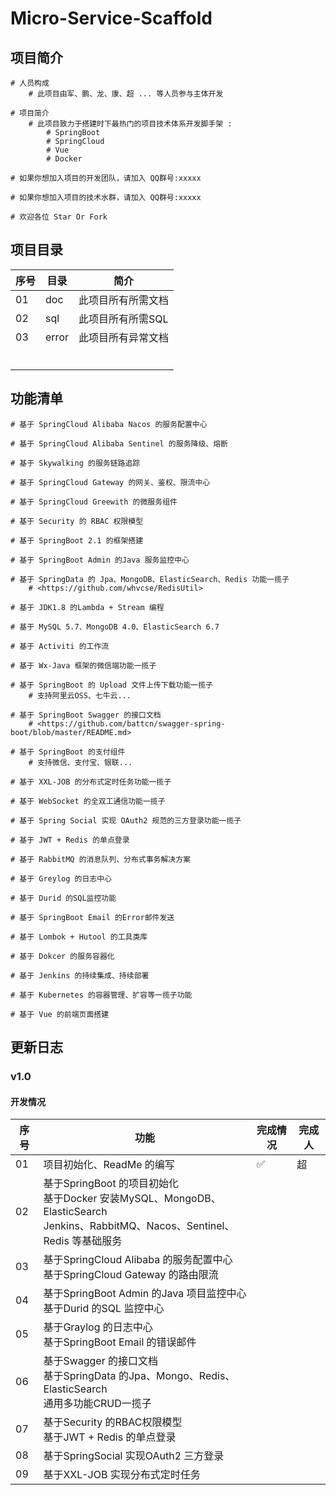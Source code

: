 # Micro-Service-Scaffold

## 项目简介

```shell
# 人员构成
	# 此项目由军、鹏、龙、康、超 ... 等人员参与主体开发
	
# 项目简介
	# 此项目致力于搭建时下最热门的项目技术体系开发脚手架 :
		# SpringBoot 
		# SpringCloud 
		# Vue 
		# Docker
	
# 如果你想加入项目的开发团队，请加入 QQ群号:xxxxx

# 如果你想加入项目的技术水群，请加入 QQ群号:xxxxx

# 欢迎各位 Star Or Fork
```

## 项目目录

| 序号 | 目录  | 简介               |
| ---- | ----- | ------------------ |
| 01   | doc   | 此项目所有所需文档 |
| 02   | sql   | 此项目所有所需SQL  |
| 03   | error | 此项目所有异常文档 |
|      |       |                    |
|      |       |                    |
|      |       |                    |
|      |       |                    |
|      |       |                    |
|      |       |                    |

## 功能清单

```shell
# 基于 SpringCloud Alibaba Nacos 的服务配置中心

# 基于 SpringCloud Alibaba Sentinel 的服务降级、熔断

# 基于 Skywalking 的服务链路追踪

# 基于 SpringCloud Gateway 的网关、鉴权、限流中心

# 基于 SpringCloud Greewith 的微服务组件

# 基于 Security 的 RBAC 权限模型

# 基于 SpringBoot 2.1 的框架搭建

# 基于 SpringBoot Admin 的Java 服务监控中心

# 基于 SpringData 的 Jpa、MongoDB、ElasticSearch、Redis 功能一揽子
	# <https://github.com/whvcse/RedisUtil>
	
# 基于 JDK1.8 的Lambda + Stream 编程

# 基于 MySQL 5.7、MongoDB 4.0、ElasticSearch 6.7

# 基于 Activiti 的工作流

# 基于 Wx-Java 框架的微信端功能一揽子

# 基于 SpringBoot 的 Upload 文件上传下载功能一揽子
	# 支持阿里云OSS、七牛云...

# 基于 SpringBoot Swagger 的接口文档
	# <https://github.com/battcn/swagger-spring-boot/blob/master/README.md>
	
# 基于 SpringBoot 的支付组件
	# 支持微信、支付宝、银联...

# 基于 XXL-JOB 的分布式定时任务功能一揽子

# 基于 WebSocket 的全双工通信功能一揽子

# 基于 Spring Social 实现 OAuth2 规范的三方登录功能一揽子

# 基于 JWT + Redis 的单点登录

# 基于 RabbitMQ 的消息队列、分布式事务解决方案

# 基于 Greylog 的日志中心

# 基于 Durid 的SQL监控功能

# 基于 SpringBoot Email 的Error邮件发送

# 基于 Lombok + Hutool 的工具类库

# 基于 Dokcer 的服务容器化

# 基于 Jenkins 的持续集成、持续部署

# 基于 Kubernetes 的容器管理、扩容等一揽子功能

# 基于 Vue 的前端页面搭建
```

## 更新日志

### v1.0

#### 开发情况

| 序号 | 功能                                                         | 完成情况 | 完成人 |
| ---- | ------------------------------------------------------------ | -------- | ------ |
| 01   | 项目初始化、ReadMe 的编写                                    | ✅        | 超     |
| 02   | 基于SpringBoot 的项目初始化<br />基于Docker 安装MySQL、MongoDB、ElasticSearch<br />Jenkins、RabbitMQ、Nacos、Sentinel、Redis 等基础服务 |          |        |
| 03   | 基于SpringCloud Alibaba 的服务配置中心<br />基于SpringCloud Gateway 的路由限流 |          |        |
| 04   | 基于SpringBoot Admin 的Java 项目监控中心<br />基于Durid 的SQL 监控中心 |          |        |
| 05   | 基于Graylog 的日志中心<br />基于SpringBoot Email 的错误邮件  |          |        |
| 06   | 基于Swagger 的接口文档<br />基于SpringData 的Jpa、Mongo、Redis、ElasticSearch<br />通用多功能CRUD一揽子 |          |        |
| 07   | 基于Security 的RBAC权限模型<br />基于JWT + Redis 的单点登录  |          |        |
| 08   | 基于SpringSocial 实现OAuth2 三方登录                         |          |        |
| 09   | 基于XXL-JOB 实现分布式定时任务                               |          |        |
